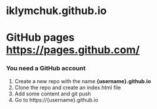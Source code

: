 # iklymchuk.github.io

# GitHub pages https://pages.github.com/

### You need a GitHub account
 1. Create a new repo with the name **{username}.github.io**
 2. Clone the repo and create an index.html file
 3. Add some content and git push
 4. Go to https://{username}.github.io
